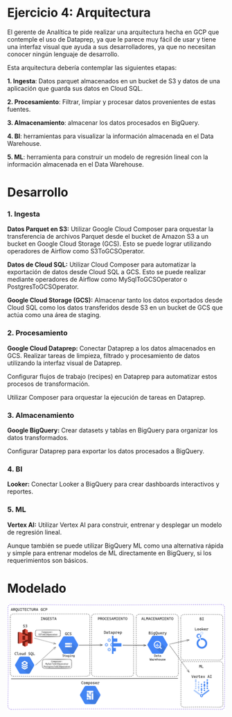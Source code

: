 # Ejercicio 4: Arquitectura 

El gerente de Analítica te pide realizar una arquitectura hecha en GCP que contemple el uso de Dataprep, ya que le parece muy fácil de usar y tiene una interfaz visual que ayuda a sus desarrolladores, ya que no necesitan conocer ningún lenguaje de desarrollo.

Esta arquitectura debería contemplar las siguientes etapas:

**1. Ingesta**: Datos parquet almacenados en un bucket de S3 y datos de una aplicación que guarda sus datos en Cloud SQL.

**2. Procesamiento**: Filtrar, limpiar y procesar datos provenientes de estas fuentes.

**3. Almacenamiento**: almacenar los datos procesados en BigQuery.

**4. BI**: herramientas para visualizar la información almacenada en el Data Warehouse.

**5. ML**: herramienta para construir un modelo de regresión lineal con la información almacenada en el Data Warehouse.
 
# Desarrollo 

### 1. Ingesta

**Datos Parquet en S3:** Utilizar Google Cloud Composer para orquestar la transferencia de archivos Parquet desde el bucket de Amazon S3 a un bucket en Google Cloud Storage (GCS). Esto se puede lograr utilizando operadores de Airflow como S3ToGCSOperator.

**Datos de Cloud SQL:** Utilizar Cloud Composer para automatizar la exportación de datos desde Cloud SQL a GCS. Esto se puede realizar mediante operadores de Airflow como MySqlToGCSOperator o PostgresToGCSOperator.

**Google Cloud Storage (GCS):** Almacenar tanto los datos exportados desde Cloud SQL como los datos transferidos desde S3 en un bucket de GCS que actúa como una área de staging.

### 2. Procesamiento

**Google Cloud Dataprep:** Conectar Dataprep a los datos almacenados en GCS. Realizar tareas de limpieza, filtrado y procesamiento de datos utilizando la interfaz visual de Dataprep. 

Configurar flujos de trabajo (recipes) en Dataprep para automatizar estos procesos de transformación.

Utilizar Composer para orquestar la ejecución de tareas en Dataprep.

### 3. Almacenamiento

**Google BigQuery:** Crear datasets y tablas en BigQuery para organizar los datos transformados.

Configurar Dataprep para exportar los datos procesados a BigQuery.

### 4. BI 

**Looker:** Conectar Looker a BigQuery para crear dashboards interactivos y reportes.

### 5. ML

**Vertex AI:** Utilizar Vertex AI para construir, entrenar y desplegar un modelo de regresión lineal.

Aunque también se puede utilizar BigQuery ML como una alternativa rápida y simple para entrenar modelos de ML directamente en BigQuery, si los requerimientos son básicos. 


# Modelado 

![arq.png](img/arq.png)